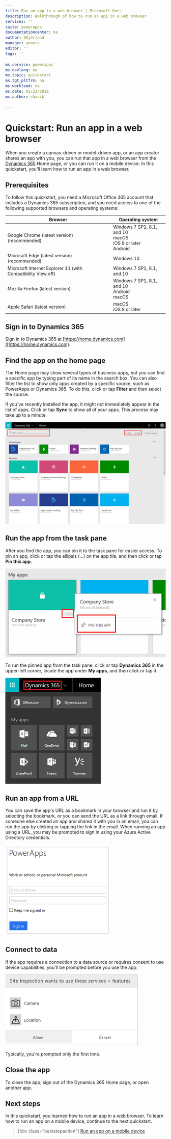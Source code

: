 ```yaml
---
title: Run an app in a web browser | Microsoft Docs
description: Walkthrough of how to run an app in a web browser
services: ''
suite: powerapps
documentationcenter: na
author: SKjerland
manager: anneta
editor: ''
tags: ''

ms.service: powerapps
ms.devlang: na
ms.topic: quickstart
ms.tgt_pltfrm: na
ms.workload: na
ms.date: 01/23/2018
ms.author: sharik

---
```

# Quickstart: Run an app in a web browser
When you create a canvas-driven or model-driven app, or an app creator shares an app with you, you can run that app in a web browser from the [Dynamics 365](https://home.dynamics.com) Home page, or you can run it on a mobile device. In this quickstart, you'll learn how to run an app in a web browser.

## Prerequisites
To follow this quickstart, you need a Microsoft Office 365 account that includes a Dynamics 365 subscription, and you need access to one of the following supported browsers and operating systems:

| **Browser** | **Operating system** |
| --- | --- |
| Google Chrome (latest version)<br>(recommended) |Windows 7 SP1, 8.1, and 10 <br>macOS <br>iOS 8 or later<br>Android |
| Microsoft Edge (latest version)<br>(recommended) |Windows 10 |
| Microsoft Internet Explorer 11 (with Compatibility View off) |Windows 7 SP1, 8.1, and 10 |
| Mozilla Firefox (latest version) |Windows 7 SP1, 8.1, and 10 <br> Android <br>macOS |
| Apple Safari (latest version) |macOS <br> iOS 8 or later |

## Sign in to Dynamics 365
Sign in to Dynamics 365 at [https://home.dynamics.com]([https://home.dynamics.com).

## Find the app on the home page
The Home page may show several types of business apps, but you can find a specific app by typing part of its name in the search box. You can also filter the list to show only apps created by a specific source, such as PowerApps or Dynamics 365. To do this, click or tap **Filter** and then select the source.

If you've recently installed the app, it might not immediately appear in the list of apps. Click or tap **Sync** to show all of your apps. This process may take up to a minute.

![](./media/run-app-browser/dynamics-365-home.png)

## Run the app from the task pane
After you find the app, you can pin it to the task pane for easier access. To pin an app, click or tap the ellipsis (...) on the app tile, and then click or tap **Pin this app**.

![](./media/run-app-browser/homepage-pin.png)

To run the pinned app from the task pane, click or tap **Dynamics 365** in the upper-left corner, locate the app under **My apps**, and then click or tap it.

![](./media/run-app-browser/taskpane.png)

## Run an app from a URL
You can save the app's URL as a bookmark in your browser and run it by selecting the bookmark, or you can send the URL as a link through email. If someone else created an app and shared it with you in an email, you can run the app by clicking or tapping the link in the email. When running an app using a URL, you may be prompted to sign in using your Azure Active Directory credentials.

![](./media/run-app-browser/web-login.png)

## Connect to data
If the app requires a connection to a data source or requires consent to use device capabilities, you'll be prompted before you use the app:  

![Connection](./media/run-app-browser/app-connection.png)

Typically, you're prompted only the first time.

## Close the app
To close the app, sign out of the Dynamics 365 Home page, or open another app.

## Next steps
In this quickstart, you learned how to run an app in a web browser. To learn how to run an app on a mobile device, continue to the next quickstart.

> [!div class="nextstepaction"]
> [Run an app on a mobile device](run-app-client.md)
